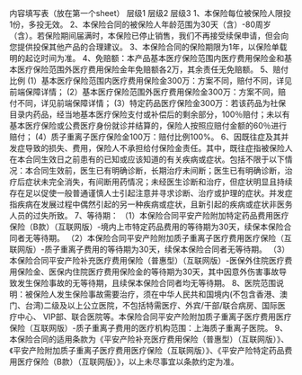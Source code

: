 内容填写表（放在第一个sheet）
	层级1	层级2	层级3
	1、本保险每位被保险人限投1份，多投无效。
	2、本保险合同的被保险人年龄范围为30天（含）-80周岁（含）。若保险期间届满时，本保险已停止销售，我们不再接受续保申请，但会向您提供投保其他产品的合理建议。
	3、本保险合同的保险期限为1年，以保险单载明的起讫时间为准。
	4、免赔额：本产品基本医疗保险范围内医疗费用保险金和基本医疗保险范围外医疗费用保险金年免赔额各2万，其余责任无免赔额。
	5、赔付比例
		(1）基本医疗保险范围内医疗费用保险金300万：方案不同，赔付不同，详见前端保障详情；
		(2）基本医疗保险范围外医疗费用保险金300万：方案不同，赔付不同，详见前端保障详情；
		(3）特定药品医疗保险金300万：若该药品为社保目录内药品，经当地基本医疗保险支付或补偿后的剩余部分，100％赔付；未以有基本医疗保险或公费医疗身份就诊并结算的，保险人按照应赔付金额的60％进行赔付；
		(4）质子重离子医疗保险金100万：赔付比例100%。
	6、因既往症及其并发症导致的损失、费用，保险人不承担给付保险金责任。其中，既往症指被保险人在本合同生效日之前患有的已知或应该知道的有关疾病或症状。包括不限于以下情况：本合同生效前，医生已有明确诊断，长期治疗未间断；医生已有明确诊断，治疗后症状未完全消失，有间断用药情况；未经医生诊断和治疗，但症状明显且持续存在足以促使一般普通谨慎人士引起注意并寻求诊断、治疗或护理的症状。并发症指疾病在发展过程中偶然引起的另一种疾病或症状，且新引起的疾病或症状非医务人员的过失所致。
	7、等待期：
		（1）本保险合同平安产险附加特定药品费用医疗保险（B款）（互联网版）-境内上市特定药品费用的等待期为30天，续保本保险合同者无等待期。
		（2）本保险合同平安产险附加质子重离子医疗费用医疗保险（互联网版）-质子重离子费用的等待期为30天，续保本保险合同者无等待期。
		（3）本保险合同平安产险补充医疗费用保险（普惠型）（互联网版）-医保外住院医疗费用保险金、医保内住院医疗费用保险金的等待期为30天，其中因意外伤害事故导致发生保险事故的无等待期，且续保本保险合同者均无等待期。
	8、医院范围说明：被保险人发生保险事故需要治疗，须在中华人民共和国境内(不包含香港、澳门、台湾)二级及以上公立医院，不包括特需医疗、外宾/干部/联合病房、国际医疗中心、 VIP部、联合医院等。本保险合同平安产险附加质子重离子医疗费用医疗保险（互联网版）-质子重离子费用的医疗机构范围：上海质子重离子医院。
	9、本保险合同的适用条款为《平安产险补充医疗费用保险（普惠型）（互联网版）》、《平安产险附加质子重离子医疗费用医疗保险（互联网版）》、《平安产险特定药品费用医疗保险（B款）（互联网版）》，以上未尽事宜以条款约定为准。





